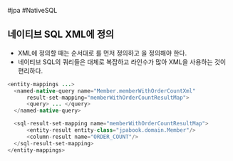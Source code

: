 #jpa #NativeSQL 


## 네이티브 SQL XML에 정의
- XML에 정의할 때는 순서대로 를 먼저 정의하고 을 정의해야 한다.
- 네이티브 SQL의 쿼리들은 대체로 복잡하고 라인수가 많아 XML을 사용하는 것이 편리하다.

```java
<entity-mappings ...>
  <named-native-query name="Member.memberWithOrderCountXml"
      result-set-mapping="memberWithOrderCountResultMap">
      <query> ... </query>
  </named-native-query>

  <sql-result-set-mapping name="memberWithOrderCountResultMap">
      <entity-result entity-class="jpabook.domain.Member"/>
      <column-result name="ORDER_COUNT"/>
  </sql-result-set-mapping>
</entity-mappings>
```